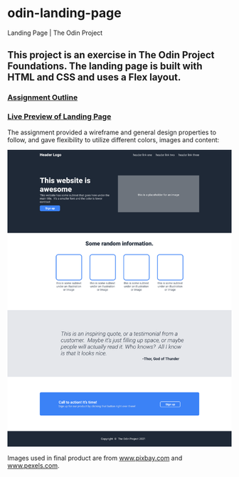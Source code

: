 # odin-landing-page
Landing Page | The Odin Project

## This project is an exercise in The Odin Project Foundations. The landing page is built with HTML and CSS and uses a Flex layout.

### [Assignment Outline](https://www.theodinproject.com/lessons/foundations-landing-page)

### [Live Preview of Landing Page](https://nicholephillips.github.io/odin-landing-page)

The assignment provided a wireframe and general design properties to follow, and gave flexibility to utilize different colors, images and content:

![Wireframe Guideline](https://raw.githubusercontent.com/nicholephillips/odin-landing-page/master/images/wireframe.png)



Images used in final product are from www.pixbay.com and www.pexels.com.
